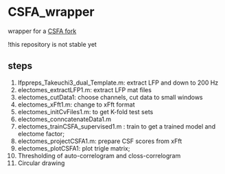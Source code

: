 # CSFA_wrapper
wrapper for a [CSFA fork](https://github.com/yuichi-takeuchi/CSFA)

!this repository is not stable yet

## steps
1. lfppreps_Takeuchi3_dual_Template.m: extract LFP and down to 200 Hz
2. electomes_extractLFP1.m: extract LFP mat files
3. electomes_cutData1: choose channels, cut data to small windows
4. electomes_xFft1.m: change to xFft format
5. electomes_initCvFiles1.m: to get K-fold test sets
6. electomes_conncatenateData1.m
7. electomes_trainCSFA_supervised1.m : train to get a trained model and electome factor;
8. electomes_projectCSFA1.m: prepare CSF scores from xFft
9. electomes_plotCSFA1: plot trigle matrix;
10. Thresholding of auto-correlogram and closs-correlogram
11. Circular drawing
